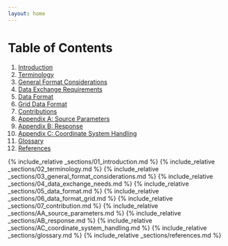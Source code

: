 ```yaml
---
layout: home
---
```


# Table of Contents

1. [Introduction](#introduction)
2. [Terminology](#terminology)
3. [General Format Considerations](#general-format-considerations)
4. [Data Exchange Requirements](#data-exchange-needs)
5. [Data Format](#data-format)
6. [Grid Data Format](#data-format-grid)
7. [Contributions](#feedback-mechanism)
8. [Appendix A: Source Parameters](#appendix-a-source-parameters)
9. [Appendix B: Response](#appendix-b-response)
10. [Appendix C: Coordinate System Handling](#appendix-c-coordinate-system-handling)
11. [Glossary](#glossary)
12. [References](#references)

{% include_relative _sections/01_introduction.md %}
{% include_relative _sections/02_terminology.md %}
{% include_relative _sections/03_general_format_considerations.md %}
{% include_relative _sections/04_data_exchange_needs.md %}
{% include_relative _sections/05_data_format.md %}
{% include_relative _sections/06_data_format_grid.md %}
{% include_relative _sections/07_contribution.md %}
{% include_relative _sections/AA_source_parameters.md %}
{% include_relative _sections/AB_response.md %}
{% include_relative _sections/AC_coordinate_system_handling.md %}
{% include_relative _sections/glossary.md %}
{% include_relative _sections/references.md %}